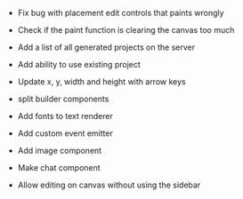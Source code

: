 + Fix bug with placement edit controls that paints wrongly
+ Check if the paint function is clearing the canvas too much

+ Add a list of all generated projects on the server
+ Add ability to use existing project
+ Update x, y, width and height with arrow keys 
+ split builder components
+ Add fonts to text renderer
+ Add custom event emitter
+ Add image component
+ Make chat component
+ Allow editing on canvas without using the sidebar
